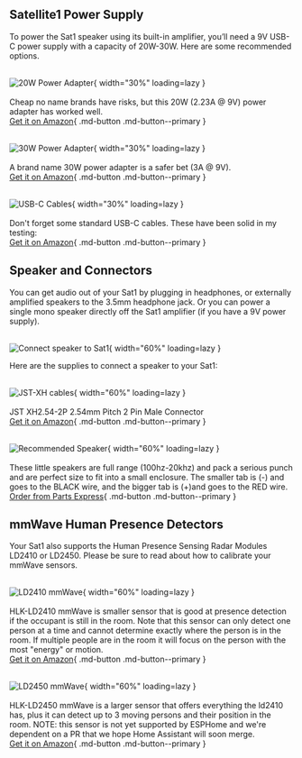 ## Satellite1 Power Supply

To power the Sat1 speaker using its built-in amplifier, you’ll need a 9V USB-C power supply with a capacity of 20W-30W. Here are some recommended options.


 <br>![20W Power Adapter](/assets/accessory_20W_power_brick.jpg){ width="30%" loading=lazy }</br>
 <br>Cheap no name brands have risks, but this 20W (2.23A @ 9V) power adapter has worked well.
 <br>[Get it on Amazon](https://amzn.to/4fRLZ1f){ .md-button .md-button--primary }


 <br>![30W Power Adapter](/assets/Accessories-powerbrick.png){ width="30%" loading=lazy }</br>
 <br>A brand name 30W power adapter is a safer bet (3A @ 9V).
 <br>[Get it on Amazon](https://amzn.to/4jfrO04){ .md-button .md-button--primary }


 <br>![USB-C Cables](/assets/accessory_usb_c_cables.jpg){ width="30%" loading=lazy }</br>
 <br>Don't forget some standard USB-C cables.  These have been solid in my testing:
 <br>[Get it on Amazon](https://amzn.to/42gcVEZ){ .md-button .md-button--primary }


## Speaker and Connectors
You can get audio out of your Sat1 by plugging in headphones, or externally amplified speakers to the 3.5mm headphone jack.  Or you can power a single mono speaker directly off the Sat1 amplifier (if you have a 9V power supply).

<br>![Connect speaker to Sat1](/assets/Accessories-speaker.png){ width="60%" loading=lazy }</br>

Here are the supplies to connect a speaker to your Sat1:

<br>![JST-XH cables](/assets/Accessories-jst.png){ width="60%" loading=lazy }</br>
<br>JST XH2.54-2P 2.54mm Pitch 2 Pin Male Connector
<br>[Get it on Amazon](https://amzn.to/3We92MR){ .md-button .md-button--primary }

<br>![Recommended Speaker](/assets/Accessories-speaker0.png){ width="60%" loading=lazy }</br>
<br>These little speakers are full range (100hz-20khz) and pack a serious punch and are perfect size to fit into a small enclosure.  The smaller tab is (-) and goes to the BLACK  wire, and the bigger tab is (+)and goes to the RED wire.
<br>[Order from Parts Express](https://www.parts-express.com/Tectonic-TEBM46C20N-4B-BMR-3-Full-Range-Speaker-4-297-2157?quantity=1){ .md-button .md-button--primary }

## mmWave Human Presence Detectors

Your Sat1 also supports the Human Presence Sensing Radar Modules LD2410 or LD2450.  Please be sure to read about how to calibrate your mmWave sensors.

<br>![LD2410 mmWave](/assets/Accessories-mmwave-HLK-LD2410.png){ width="60%" loading=lazy }</br>
<br>HLK-LD2410 mmWave is smaller sensor that is good at presence detection if the occupant is still in the room.  Note that this sensor can only detect one person at a time and cannot determine exactly where the person is in the room.  If multiple people are in the room it will focus on the person with the most "energy" or motion.
<br>[Get it on Amazon](https://amzn.to/3C6utsf){ .md-button .md-button--primary }

<br>![LD2450 mmWave](assets/accessory_mmwave_ld2450.jpg){ width="60%" loading=lazy }</br>
<br>HLK-LD2450 mmWave is a larger sensor that offers everything the ld2410 has, plus it can detect up to 3 moving persons and their position in the room.  NOTE: this sensor is not yet supported by ESPHome and we're dependent on a PR that we hope Home Assistant will soon merge.
<br>[Get it on Amazon](https://amzn.to/4hcKtrK){ .md-button .md-button--primary }